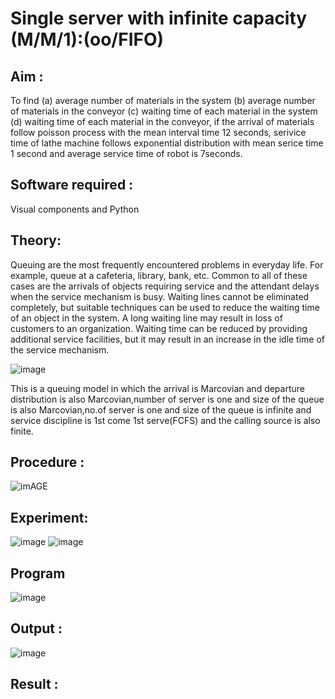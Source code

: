# Single server with infinite capacity (M/M/1):(oo/FIFO)
## Aim :
To find (a) average number of materials in the system (b) average number of materials in the conveyor (c) waiting time of each material in the system (d) waiting time of each material in the conveyor, if the arrival  of materials follow poisson process with the mean interval time 12 seconds, serivice time of lathe machine follows exponential distribution with mean serice time 1 second and average service time of robot is 7seconds.

## Software required :
Visual components and Python

## Theory:
Queuing are the most frequently encountered problems in everyday life. For example, queue at a cafeteria, library, bank, etc. Common to all of these cases are the arrivals of objects requiring service and the attendant delays when the service mechanism is busy. Waiting lines cannot be eliminated completely, but suitable techniques can be used to reduce the waiting time of an object in the system. A long waiting line may result in loss of customers to an organization. Waiting time can be reduced by providing additional service facilities, but it may result in an increase in the idle time of the service mechanism.

![image](1.png)

This is a queuing model in which the arrival is Marcovian and departure distribution is also Marcovian,number of server is one and size of the queue is also Marcovian,no.of server is one and size of the queue is infinite and service discipline is 1st come 1st serve(FCFS) and the calling source is also finite.

## Procedure :

![imAGE](2.png)



## Experiment:
![image](https://github.com/Madhankumar1126/Single-server-infinite-capacity---Markov-Model/assets/169437448/80189969-eaa3-4227-a3ce-7207f9483a18)
![image](https://github.com/Madhankumar1126/Single-server-infinite-capacity---Markov-Model/assets/169437448/4f09b7a7-31e9-43e4-8d6c-93c96198ad30)




 
## Program
![image](https://github.com/Madhankumar1126/Single-server-infinite-capacity---Markov-Model/assets/169437448/bcc555a6-abf2-4b8b-9611-436adb83b3dd)



## Output :
![image](https://github.com/Madhankumar1126/Single-server-infinite-capacity---Markov-Model/assets/169437448/f9de8417-34c9-4d1f-9bd6-ce57f3033cf6)


## Result :

